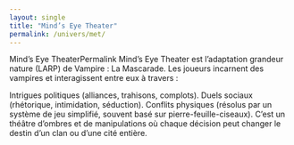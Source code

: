 ```yaml
---
layout: single
title: "Mind’s Eye Theater"
permalink: /univers/met/
---
```


Mind’s Eye TheaterPermalink
Mind’s Eye Theater est l’adaptation grandeur nature (LARP) de Vampire : La Mascarade.
Les joueurs incarnent des vampires et interagissent entre eux à travers :

Intrigues politiques (alliances, trahisons, complots).
Duels sociaux (rhétorique, intimidation, séduction).
Conflits physiques (résolus par un système de jeu simplifié, souvent basé sur pierre-feuille-ciseaux).
C’est un théâtre d’ombres et de manipulations où chaque décision peut changer le destin d’un clan ou d’une cité entière.
